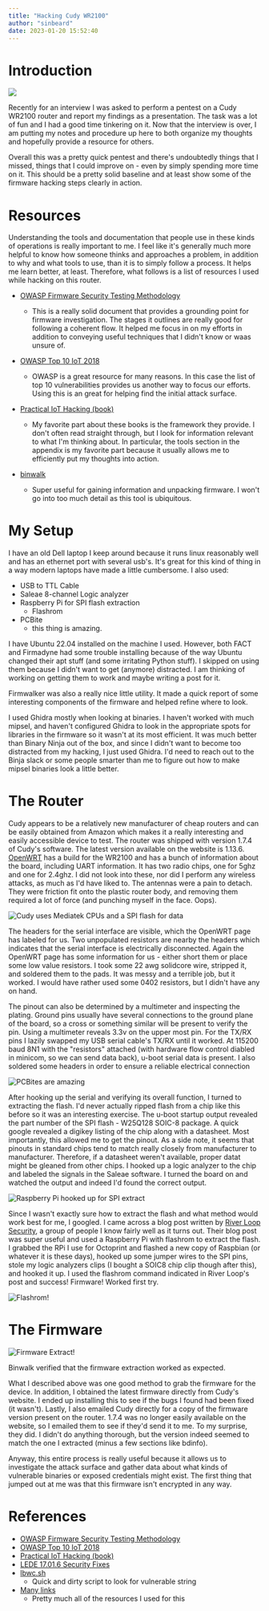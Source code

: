 ```yaml
---
title: "Hacking Cudy WR2100"
author: "sinbeard"
date: 2023-01-20 15:52:40
---
```


# Introduction

![](/assets/images/router/router_intact.png)

Recently for an interview I was asked to perform a pentest on a Cudy WR2100 router and report my findings as a presentation. The task was a lot of fun and I had a good time tinkering on it. Now that the interview is over, I am putting my notes and procedure up here to both organize my thoughts and hopefully provide a resource for others. 

Overall this was a pretty quick pentest and there's undoubtedly things that I missed, things that I could improve on - even by simply spending more time on it. This should be a pretty solid baseline and at least show some of the firmware hacking steps clearly in action. 

# Resources

Understanding the tools and documentation that people use in these kinds of operations is really important to me. I feel like it's generally much more helpful to know how someone thinks and approaches a problem, in addition to why and what tools to use, than it is to simply follow a process. It helps me learn better, at least. Therefore, what follows is a list of resources I used while hacking on this router. 

* [OWASP Firmware Security Testing Methodology](https://scriptingxss.gitbook.io/firmware-security-testing-methodology/)
  * This is a really solid document that provides a grounding point for firmware investigation. The stages it outlines are really good for following a coherent flow. It helped me focus in on my efforts in addition to conveying useful techniques that I didn't know or waas unsure of.  

* [OWASP Top 10 IoT 2018](https://wiki.owasp.org/index.php/OWASP_Internet_of_Things_Project#tab=IoT_Top_10)
  * OWASP is a great resource for many reasons. In this case the list of top 10 vulnerabilities provides us another way to focus our efforts. Using this is an great for helping find the initial attack surface. 

* [Practical IoT Hacking (book)](https://nostarch.com/practical-iot-hacking)
  * My favorite part about these books is the framework they provide. I don't often read straight through, but I look for information relevant to what I'm thinking about. In particular, the tools section in the appendix is my favorite part because it usually allows me to efficiently put my thoughts into action.

* [binwalk](https://github.com/ReFirmLabs/binwalk)
  * Super useful for gaining information and unpacking firmware. I won't go into too much detail as this tool is ubiquitous.

# My Setup

I have an old Dell laptop I keep around because it runs linux reasonably well and has an ethernet port with several usb's. It's great for this kind of thing in a way modern laptops have made a little cumbersome. I also used: 

* USB to TTL Cable
* Saleae 8-channel Logic analyzer
* Raspberry Pi for SPI flash extraction
  * Flashrom
* PCBite
  * this thing is amazing.

I have Ubuntu 22.04 installed on the machine I used. However, both FACT and Firmadyne had some trouble installing because of the way Ubuntu changed their apt stuff (and some irritating Python stuff). I skipped on using them because I didn't want to get (anymore) distracted. I am thinking of working on getting them to work and maybe writing a post for it. 

Firmwalker was also a really nice little utility. It made a quick report of some interesting components of the firmware and helped refine where to look.

I used Ghidra mostly when looking at binaries. I haven't worked with much mipsel, and haven't configured Ghidra to look in the appropriate spots for libraries in the firmware so it wasn't at its most efficient. It was much better than Binary Ninja out of the box, and since I didn't want to become too distracted from my hacking, I just used Ghidra. I'd need to reach out to the Binja slack or some people smarter than me to figure out how to make mipsel binaries look a little better. 

# The Router

Cudy appears to be a relatively new manufacturer of cheap routers and can be easily obtained from Amazon which makes it a really interesting and easily accessible device to test. The router was shipped with version 1.7.4 of Cudy's software. The latest version available on the website is 1.13.6. [OpenWRT](https://openwrt.org/toh/hwdata/cudy/cudy_wr2100) has a build for the WR2100 and has a bunch of information about the board, including UART information. It has two radio chips, one for 5ghz and one for 2.4ghz. I did not look into these, nor did I perform any wireless attacks, as much as I'd have liked to. The antennas were a pain to detach. They were friction fit onto the plastic router body, and removing them required a lot of force (and punching myself in the face. Oops). 

![Cudy uses Mediatek CPUs and a SPI flash for data](/assets/images/router/routerpcb.png)

The headers for the serial interface are visible, which the OpenWRT page has labeled for us. Two unpopulated resistors are nearby the headers which indicates that the serial interface is electrically disconnected. Again the OpenWRT page has some information for us - either short them or place some low value resistors. I took some 22 awg solidcore wire, stripped it, and soldered them to the pads. It was messy and a terrible job, but it worked. I would have rather used some 0402 resistors, but I didn't have any on hand. 

The pinout can also be determined by a multimeter and inspecting the plating. Ground pins usually have several connections to the ground plane of the board, so a cross or something similar will be present to verify the pin. Using a multimeter reveals 3.3v on the upper most pin. For the TX/RX pins I lazily swapped my USB serial cable's TX/RX until it worked. At 115200 baud 8N1 with the "resistors" attached (with hardware flow control diabled in minicom, so we can send data back), u-boot serial data is present. I also soldered some headers in order to ensure a reliable electrical connection

![PCBites are amazing](/assets/images/router/pcbite.png)

After hooking up the serial and verifying its overall function, I turned to extracting the flash. I'd never actually ripped flash from a chip like this before so it was an interesting exercise. The u-boot startup output revealed the part number of the SPI flash - W25Q128 SOIC-8 package. A quick google revealed a digikey listing of the chip along with a datasheet. Most importantly, this allowed me to get the pinout. As a side note, it seems that pinouts in standard chips tend to match really closely from manufacturer to manufacturer. Therefore, if a datasheet weren't available, proper datat might be gleaned from other chips. I hooked up a logic analyzer to the chip and labeled the signals in the Saleae software. I turned the board on and watched the output and indeed I'd found the correct output. 

![Raspberry Pi hooked up for SPI extract](/assets/images/router/rpi_spi.jpg)

Since I wasn't exactly sure how to extract the flash and what method would work best for me, I googled. I came across a blog post written by [River Loop Security](https://www.riverloopsecurity.com/blog/2020/02/hw-101-spi/), a group of people I know fairly well as it turns out. Their blog post was super useful and used a Raspberry Pi with flashrom to extract the flash. I grabbed the RPi I use for Octoprint and flashed a new copy of Raspbian (or whatever it is these days), hooked up some jumper wires to the SPI pins, stole my logic analyzers clips (I bought a SOIC8 chip clip though after this), and hooked it up. I used the flashrom command indicated in River Loop's post and success! Firmware! Worked first try. 

![Flashrom!](/assets/images/router/flashrom.png)

# The Firmware

![Firmware Extract!](/assets/images/router/binwalk_cudy.png)

Binwalk verified that the firmware extraction worked as expected. 

What I described above was one good method to grab the firmware for the device. In addition, I obtained the latest firmware directly from Cudy's website. I ended up installing this to see if the bugs I found had been fixed (it wasn't). Lastly, I also emailed Cudy directly for a copy of the firmware version present on the router. 1.7.4 was no longer easily available on the website, so I emailed them to see if they'd send it to me. To my surprise, they did. I didn't do anything thorough, but the version indeed seemed to match the one I extracted (minus a few sections like bdinfo). 

Anyway, this entire process is really useful because it allows us to investigate the attack surface and gather data about what kinds of vulnerable binaries or exposed credentials might exist. The first thing that jumped out at me was that this firmware isn't encrypted in any way. 

# References

* [OWASP Firmware Security Testing Methodology](https://scriptingxss.gitbook.io/firmware-security-testing-methodology/)
* [OWASP Top 10 IoT 2018](https://wiki.owasp.org/index.php/OWASP_Internet_of_Things_Project#tab=IoT_Top_10)
* [Practical IoT Hacking (book)](https://nostarch.com/practical-iot-hacking)
* [LEDE 17.01.6 Security Fixes](https://openwrt.org/releases/17.01/changelog-17.01.6#security_fixes)
* [lbwc.sh](https://gist.github.com/m3chanical/70d9b52d8626afb7f60121de5cc363ae)
  * Quick and dirty script to look for vulnerable string
* [Many links](https://gist.github.com/m3chanical/f723c668eaf1be3af96e51f7507f83bd)
  * Pretty much all of the resources I used for this
